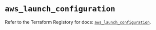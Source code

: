# `aws_launch_configuration`

Refer to the Terraform Registory for docs: [`aws_launch_configuration`](https://registry.terraform.io/providers/hashicorp/aws/5.11.0/docs/resources/launch_configuration).
